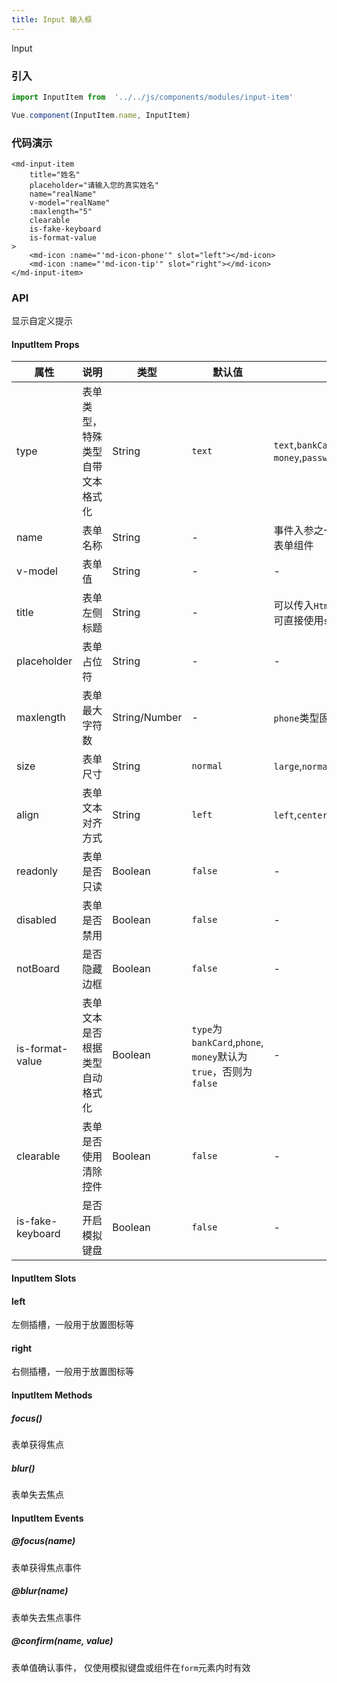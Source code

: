 ```yaml
---
title: Input 输入框
---
```


Input

### 引入

```javascript
import InputItem from  '../../js/components/modules/input-item'

Vue.component(InputItem.name, InputItem)
```
### 代码演示
<!-- DEMO -->
```
<md-input-item
    title="姓名"
    placeholder="请输入您的真实姓名"
    name="realName"
    v-model="realName"
    :maxlength="5"
    clearable
    is-fake-keyboard
    is-format-value
>
    <md-icon :name="'md-icon-phone'" slot="left"></md-icon>
    <md-icon :name="'md-icon-tip'" slot="right"></md-icon>
</md-input-item>
```

### API
显示自定义提示

#### InputItem Props
|属性 | 说明 | 类型 | 默认值 | 备注|
|----|-----|------|------|------|
|type|表单类型，特殊类型自带文本格式化|String|`text`|`text`,`bankCard`,`phone`,`number`,<br/>`money`,`password`|
|name|表单名称|String|-|事件入参之一，可用于区分表单组件|
|v-model|表单值|String|-|-|
|title|表单左侧标题|String|-|可以传入`HtmlFragment`，也可直接使用`slot left`代替|
|placeholder|表单占位符|String|-|-|
|maxlength|表单最大字符数|String/Number|-|`phone`类型固定为11|
|size|表单尺寸|String|`normal`|`large`,`normal`|
|align|表单文本对齐方式|String|`left`|`left`,`center`,`right`|
|readonly|表单是否只读|Boolean|`false`|-|
|disabled|表单是否禁用|Boolean|`false`|-|
|notBoard|是否隐藏边框|Boolean|`false`|-|
|is-format-value|表单文本是否根据类型自动格式化|Boolean|`type`为`bankCard`,`phone`, `money`默认为`true`，否则为`false`|-|
|clearable|表单是否使用清除控件|Boolean|`false`|-|
|is-fake-keyboard|是否开启模拟键盘|Boolean|`false`|-|

#### InputItem Slots

#### left
左侧插槽，一般用于放置图标等

#### right
右侧插槽，一般用于放置图标等

#### InputItem Methods

##### focus()
表单获得焦点

##### blur()
表单失去焦点

#### InputItem Events

##### @focus(name)
表单获得焦点事件

##### @blur(name)
表单失去焦点事件

##### @confirm(name, value)
表单值确认事件， 仅使用模拟键盘或组件在`form`元素内时有效